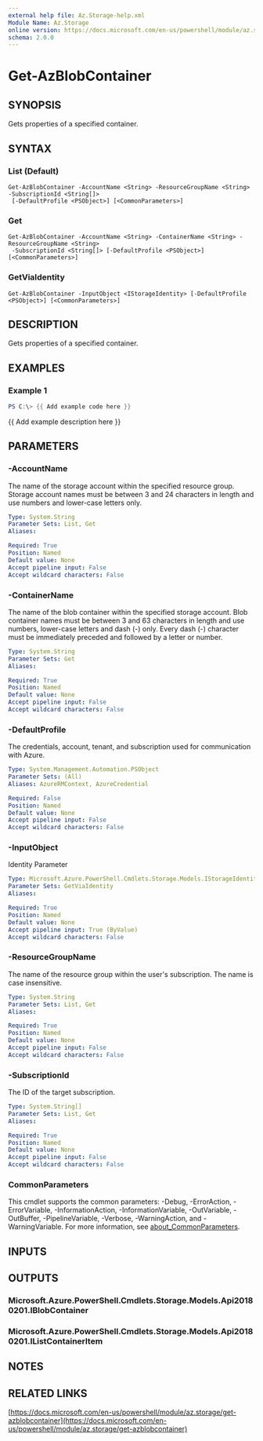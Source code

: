 ```yaml
---
external help file: Az.Storage-help.xml
Module Name: Az.Storage
online version: https://docs.microsoft.com/en-us/powershell/module/az.storage/get-azblobcontainer
schema: 2.0.0
---
```


# Get-AzBlobContainer

## SYNOPSIS
Gets properties of a specified container.

## SYNTAX

### List (Default)
```
Get-AzBlobContainer -AccountName <String> -ResourceGroupName <String> -SubscriptionId <String[]>
 [-DefaultProfile <PSObject>] [<CommonParameters>]
```

### Get
```
Get-AzBlobContainer -AccountName <String> -ContainerName <String> -ResourceGroupName <String>
 -SubscriptionId <String[]> [-DefaultProfile <PSObject>] [<CommonParameters>]
```

### GetViaIdentity
```
Get-AzBlobContainer -InputObject <IStorageIdentity> [-DefaultProfile <PSObject>] [<CommonParameters>]
```

## DESCRIPTION
Gets properties of a specified container.

## EXAMPLES

### Example 1
```powershell
PS C:\> {{ Add example code here }}
```

{{ Add example description here }}

## PARAMETERS

### -AccountName
The name of the storage account within the specified resource group.
Storage account names must be between 3 and 24 characters in length and use numbers and lower-case letters only.

```yaml
Type: System.String
Parameter Sets: List, Get
Aliases:

Required: True
Position: Named
Default value: None
Accept pipeline input: False
Accept wildcard characters: False
```

### -ContainerName
The name of the blob container within the specified storage account.
Blob container names must be between 3 and 63 characters in length and use numbers, lower-case letters and dash (-) only.
Every dash (-) character must be immediately preceded and followed by a letter or number.

```yaml
Type: System.String
Parameter Sets: Get
Aliases:

Required: True
Position: Named
Default value: None
Accept pipeline input: False
Accept wildcard characters: False
```

### -DefaultProfile
The credentials, account, tenant, and subscription used for communication with Azure.

```yaml
Type: System.Management.Automation.PSObject
Parameter Sets: (All)
Aliases: AzureRMContext, AzureCredential

Required: False
Position: Named
Default value: None
Accept pipeline input: False
Accept wildcard characters: False
```

### -InputObject
Identity Parameter

```yaml
Type: Microsoft.Azure.PowerShell.Cmdlets.Storage.Models.IStorageIdentity
Parameter Sets: GetViaIdentity
Aliases:

Required: True
Position: Named
Default value: None
Accept pipeline input: True (ByValue)
Accept wildcard characters: False
```

### -ResourceGroupName
The name of the resource group within the user's subscription.
The name is case insensitive.

```yaml
Type: System.String
Parameter Sets: List, Get
Aliases:

Required: True
Position: Named
Default value: None
Accept pipeline input: False
Accept wildcard characters: False
```

### -SubscriptionId
The ID of the target subscription.

```yaml
Type: System.String[]
Parameter Sets: List, Get
Aliases:

Required: True
Position: Named
Default value: None
Accept pipeline input: False
Accept wildcard characters: False
```

### CommonParameters
This cmdlet supports the common parameters: -Debug, -ErrorAction, -ErrorVariable, -InformationAction, -InformationVariable, -OutVariable, -OutBuffer, -PipelineVariable, -Verbose, -WarningAction, and -WarningVariable. For more information, see [about_CommonParameters](http://go.microsoft.com/fwlink/?LinkID=113216).

## INPUTS

## OUTPUTS

### Microsoft.Azure.PowerShell.Cmdlets.Storage.Models.Api20180201.IBlobContainer
### Microsoft.Azure.PowerShell.Cmdlets.Storage.Models.Api20180201.IListContainerItem
## NOTES

## RELATED LINKS

[https://docs.microsoft.com/en-us/powershell/module/az.storage/get-azblobcontainer](https://docs.microsoft.com/en-us/powershell/module/az.storage/get-azblobcontainer)

